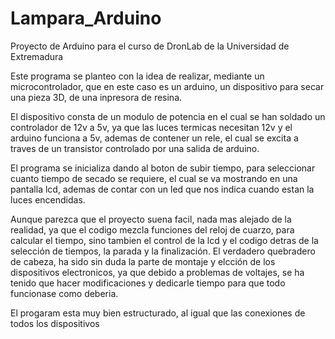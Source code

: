 # Lampara_Arduino
Proyecto de Arduino para el curso de DronLab de la Universidad de Extremadura

Este programa se planteo con la idea de realizar, mediante un microcontrolador,
que en este caso es un arduino, un dispositivo para secar una pieza 3D, de una 
inpresora de resina.

El dispositivo consta de un modulo de potencia en el cual se han soldado un controlador
de 12v a 5v, ya que las luces termicas necesitan 12v y el arduino funciona a 5v, ademas de contener un rele, el cual se excita a traves de un transistor controlado por una salida de arduino.

El programa se inicializa dando al boton de subir tiempo, para seleccionar cuanto tiempo 
de secado se requiere, el cual se va mostrando en una pantalla lcd, ademas de contar con un led
que nos indica cuando estan la luces encendidas.

Aunque parezca que el proyecto suena facil, nada mas alejado de la realidad, ya que el codigo mezcla funciones del reloj de cuarzo, para calcular el tiempo, sino tambien el control de la lcd y el codigo detras de la selección de tiempos, la parada y la finalización.
El verdadero quebradero de cabeza, ha sido sin duda la parte de montaje y elcción de los dispositivos electronicos, ya que debido a problemas de voltajes, se ha tenido que hacer modificaciones y dedicarle tiempo para que todo funcionase como deberia.

El progaram esta muy bien estructurado, al igual que las conexiones de todos los dispositivos 
